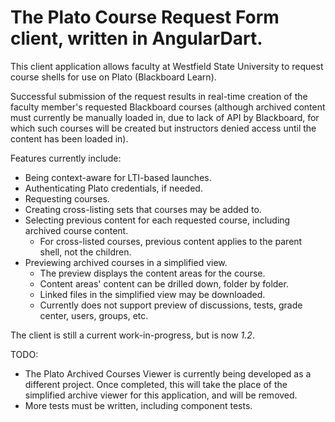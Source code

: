 # The Plato Course Request Form client, written in AngularDart.

This client application allows faculty at Westfield State University
to request course shells for use on Plato (Blackboard Learn).
  
Successful submission of the request results in real-time creation of
the faculty member's requested Blackboard courses (although archived
content must currently be manually loaded in, due to lack of API by
Blackboard, for which such courses will be created but instructors
denied access until the content has been loaded in).
 
Features currently include:
* Being context-aware for LTI-based launches.
* Authenticating Plato credentials, if needed.
* Requesting courses.
* Creating cross-listing sets that courses may be added to.
* Selecting previous content for each requested course, including
archived course content.
  * For cross-listed courses, previous content applies to the
  parent shell, not the children.
* Previewing archived courses in a simplified view.
  * The preview displays the content areas for the course.
  * Content areas' content can be drilled down, folder by folder.
  * Linked files in the simplified view may be downloaded.
  * Currently does not support preview of discussions, tests,
  grade center, users, groups, etc.

The client is still a current work-in-progress, but is now *1.2*.

TODO:
* The Plato Archived Courses Viewer is currently being developed as
a different project.  Once completed, this will take the place of the
simplified archive viewer for this application, and will be removed.
* More tests must be written, including component tests.
